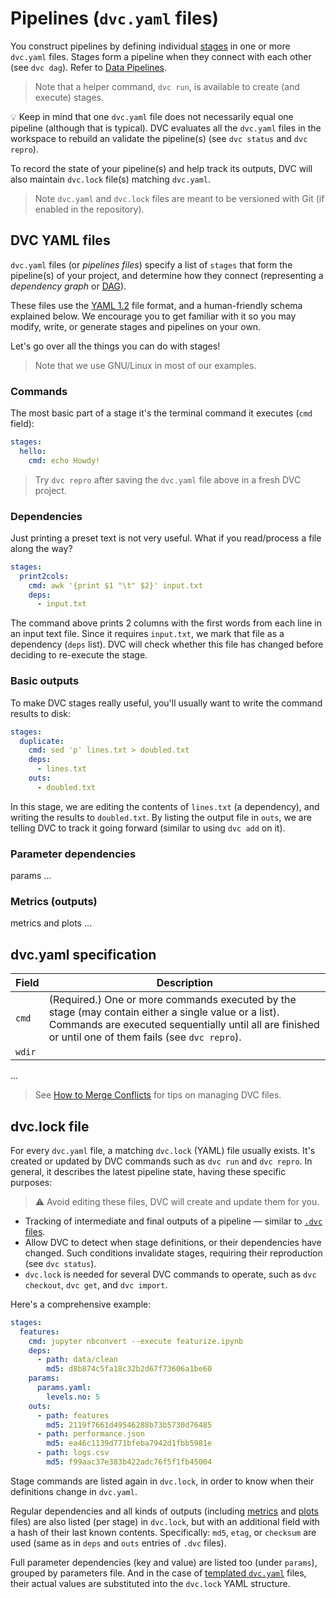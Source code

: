 # Pipelines (`dvc.yaml` files)

You construct pipelines by defining individual
[stages](/doc/command-reference/run) in one or more `dvc.yaml` files. Stages
form a pipeline when they connect with each other (see `dvc dag`). Refer to
[Data Pipelines](/doc/start/data-pipelines).

> Note that a helper command, `dvc run`, is available to create (and execute)
> stages.

💡 Keep in mind that one `dvc.yaml` file does not necessarily equal one pipeline
(although that is typical). DVC evaluates all the `dvc.yaml` files in the
<abbr>workspace</abbr> to rebuild an validate the pipeline(s) (see `dvc status`
and `dvc repro`).

To record the state of your pipeline(s) and help track its <abbr>outputs</abbr>,
DVC will also maintain `dvc.lock` file(s) matching `dvc.yaml`.

> Note `dvc.yaml` and `dvc.lock` files are meant to be versioned with Git (if
> enabled in the <abbr>repository</abbr>).

## DVC YAML files

`dvc.yaml` files (or _pipelines files_) specify a list of `stages` that form the
pipeline(s) of your project, and determine how they connect (representing a
_dependency graph_ or [DAG](/doc/command-reference/dag)).

These files use the [YAML 1.2](https://yaml.org/) file format, and a
human-friendly schema explained below. We encourage you to get familiar with it
so you may modify, write, or generate stages and pipelines on your own.

Let's go over all the things you can do with stages!

> Note that we use GNU/Linux in most of our examples.

### Commands

The most basic part of a stage it's the terminal command it executes (`cmd`
field):

```yaml
stages:
  hello:
    cmd: echo Howdy!
```

> Try `dvc repro` after saving the `dvc.yaml` file above in a fresh <abbr>DVC
> project</abbr>.

### Dependencies

Just printing a preset text is not very useful. What if you read/process a file
along the way?

```yaml
stages:
  print2cols:
    cmd: awk '{print $1 "\t" $2}' input.txt
    deps:
      - input.txt
```

The command above prints 2 columns with the first words from each line in an
input text file. Since it requires `input.txt`, we mark that file as a
<abbr>dependency</abbr> (`deps` list). DVC will check whether this file has
changed before deciding to re-execute the stage.

### Basic outputs

To make DVC stages really useful, you'll usually want to write the command
results to disk:

```yaml
stages:
  duplicate:
    cmd: sed 'p' lines.txt > doubled.txt
    deps:
      - lines.txt
    outs:
      - doubled.txt
```

In this stage, we are editing the contents of `lines.txt` (a dependency), and
writing the results to `doubled.txt`. By listing the <abbr>output</abbr> file in
`outs`, we are telling DVC to track it going forward (similar to using `dvc add`
on it).

### Parameter dependencies

params ...

### Metrics (outputs)

metrics and plots ...

## dvc.yaml specification

| Field  | Description                                                                                                                                                                                                   |
| ------ | ------------------------------------------------------------------------------------------------------------------------------------------------------------------------------------------------------------- |
| `cmd`  | (Required.) One or more commands executed by the stage (may contain either a single value or a list). Commands are executed sequentially until all are finished or until one of them fails (see `dvc repro`). |
| `wdir` |                                                                                                                                                                                                               |

...

> See [How to Merge Conflicts](/doc/user-guide/how-to/merge-conflicts) for tips
> on managing DVC files.

## dvc.lock file

For every `dvc.yaml` file, a matching `dvc.lock` (YAML) file usually exists.
It's created or updated by DVC commands such as `dvc run` and `dvc repro`. In
general, it describes the latest pipeline state, having these specific purposes:

> ⚠️ Avoid editing these files, DVC will create and update them for you.

- Tracking of intermediate and final <abbr>outputs</abbr> of a pipeline —
  similar to [`.dvc` files](#dvc-files).
- Allow DVC to detect when stage definitions, or their <abbr>dependencies</abbr>
  have changed. Such conditions invalidate stages, requiring their reproduction
  (see `dvc status`).
- `dvc.lock` is needed for several DVC commands to operate, such as
  `dvc checkout`, `dvc get`, and `dvc import`.

Here's a comprehensive example:

```yaml
stages:
  features:
    cmd: jupyter nbconvert --execute featurize.ipynb
    deps:
      - path: data/clean
        md5: d8b874c5fa18c32b2d67f73606a1be60
    params:
      params.yaml:
        levels.no: 5
    outs:
      - path: features
        md5: 2119f7661d49546288b73b5730d76485
      - path: performance.json
        md5: ea46c1139d771bfeba7942d1fbb5981e
      - path: logs.csv
        md5: f99aac37e383b422adc76f5f1fb45004
```

Stage commands are listed again in `dvc.lock`, in order to know when their
definitions change in `dvc.yaml`.

Regular <abbr>dependencies</abbr> and all kinds of <abbr>outputs</abbr>
(including [metrics](/doc/command-reference/metrics) and
[plots](/doc/command-reference/plots) files) are also listed (per stage) in
`dvc.lock`, but with an additional field with a hash of their last known
contents. Specifically: `md5`, `etag`, or `checksum` are used (same as in `deps`
and `outs` entries of `.dvc` files).

Full <abbr>parameter dependencies</abbr> (key and value) are listed too (under
`params`), grouped by parameters file. And in the case of
[templated `dvc.yaml`](/doc/user-guide/dvc-files/advanced-dvc.yaml) files, their
actual values are substituted into the `dvc.lock` YAML structure.
